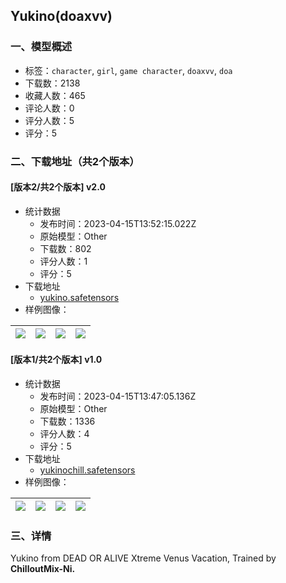 ## Yukino(doaxvv)
### 一、模型概述

- 标签：`character`, `girl`, `game character`, `doaxvv`, `doa`
- 下载数：2138
- 收藏人数：465
- 评论人数：0
- 评分人数：5
- 评分：5

### 二、下载地址（共2个版本）

#### [版本2/共2个版本] v2.0

- 统计数据
  - 发布时间：2023-04-15T13:52:15.022Z
  - 原始模型：Other
  - 下载数：802
  - 评分人数：1
  - 评分：5
- 下载地址
  - [yukino.safetensors](https://civitai.com/api/download/models/46436)
- 样例图像：

| <img src="https://image.civitai.com/xG1nkqKTMzGDvpLrqFT7WA/ac71f4d3-15f6-4e39-04f0-53d38250e800/width=450/502627.jpeg" /> | <img src="https://image.civitai.com/xG1nkqKTMzGDvpLrqFT7WA/b7b6e605-1015-4d86-c2c1-558fd7219f00/width=450/516975.jpeg" /> | <img src="https://image.civitai.com/xG1nkqKTMzGDvpLrqFT7WA/de82c9cd-f3aa-4dcc-1dd0-d39cddadd500/width=450/502630.jpeg" /> | <img src="https://image.civitai.com/xG1nkqKTMzGDvpLrqFT7WA/ea5d96c6-64da-412f-f1e8-75ed31452600/width=450/502633.jpeg" /> |
| ---- | ---- | ---- | ---- |

#### [版本1/共2个版本] v1.0

- 统计数据
  - 发布时间：2023-04-15T13:47:05.136Z
  - 原始模型：Other
  - 下载数：1336
  - 评分人数：4
  - 评分：5
- 下载地址
  - [yukinochill.safetensors](https://civitai.com/api/download/models/15651)
- 样例图像：

| <img src="https://image.civitai.com/xG1nkqKTMzGDvpLrqFT7WA/1364c4b2-b38b-484f-fcbd-fa8379492c00/width=450/156342.jpeg" /> | <img src="https://image.civitai.com/xG1nkqKTMzGDvpLrqFT7WA/a782efc2-8852-4196-da19-40e6313c8900/width=450/156347.jpeg" /> | <img src="https://image.civitai.com/xG1nkqKTMzGDvpLrqFT7WA/790b373d-0724-4976-4c0c-1e85790d0100/width=450/156346.jpeg" /> | <img src="https://image.civitai.com/xG1nkqKTMzGDvpLrqFT7WA/ae1eaaf5-5257-4c3a-6602-e8768479da00/width=450/156345.jpeg" /> |
| ---- | ---- | ---- | ---- |


### 三、详情
<p>Yukino from DEAD OR ALIVE Xtreme Venus Vacation, Trained by <strong>ChilloutMix-Ni.</strong></p>